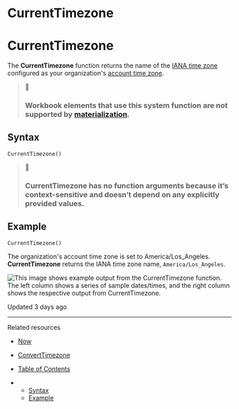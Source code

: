 # CurrentTimezone

# CurrentTimezone

The **CurrentTimezone** function returns the name of the [IANA time zone](https://www.iana.org/time-zones) configured as your organization's [account time zone](/docs/account-time-zone).

> 🚧
>
> ### Workbook elements that use this system function are not supported by [materialization](/docs/materialization).

## Syntax

```
CurrentTimezone()
```

> 📘
>
> ### **CurrentTimezone** has no function arguments because it’s context-sensitive and doesn’t depend on any explicitly provided values.

## Example

```
CurrentTimezone()
```

The organization's account time zone is set to America/Los\_Angeles. **CurrentTimezone** returns the IANA time zone name, `America/Los_Angeles`.

![This image shows example output from the CurrentTimezone function. The left column shows a series of sample dates/times, and the right column shows the respective output from CurrentTimezone.](https://files.readme.io/415d84eb6300c607fb28b47bc3c6686d1c73949044b78a76acaa1ef24ed384ad-function_currenttimezone_example.png)

Updated 3 days ago

---

Related resources

* [Now](/docs/now)
* [ConvertTimezone](/docs/converttimezone)

* [Table of Contents](#)
* + [Syntax](#syntax)
  + [Example](#example)